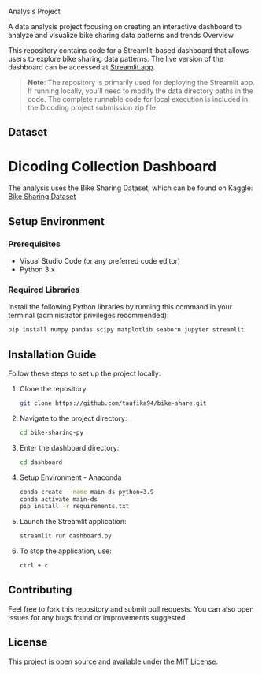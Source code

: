 Analysis Project

A data analysis project focusing on creating an interactive dashboard to analyze and visualize bike sharing data patterns and trends
Overview

This repository contains code for a Streamlit-based dashboard that allows users to explore bike sharing data patterns. The live version of the dashboard can be accessed at [Streamlit.app](https://bike-share-fika.streamlit.app/).

> **Note**: The repository is primarily used for deploying the Streamlit app. If running locally, you'll need to modify the data directory paths in the code. The complete runnable code for local execution is included in the Dicoding project submission zip file.

## Dataset

# Dicoding Collection Dashboard 
The analysis uses the Bike Sharing Dataset, which can be found on Kaggle:
[Bike Sharing Dataset](https://www.kaggle.com/datasets/lakshmi25npathi/bike-sharing-dataset)

## Setup Environment

### Prerequisites
- Visual Studio Code (or any preferred code editor)
- Python 3.x

### Required Libraries
Install the following Python libraries by running this command in your terminal (administrator privileges recommended):

```bash
pip install numpy pandas scipy matplotlib seaborn jupyter streamlit
```

## Installation Guide

Follow these steps to set up the project locally:

1. Clone the repository:
   ```bash
   git clone https://github.com/taufika94/bike-share.git
   ```

2. Navigate to the project directory:
   ```bash
   cd bike-sharing-py
   ```

3. Enter the dashboard directory:
   ```bash
   cd dashboard
   ```
4. Setup Environment - Anaconda
   ```bash
   conda create --name main-ds python=3.9
   conda activate main-ds
   pip install -r requirements.txt
   ```

5. Launch the Streamlit application:
   ```bash
   streamlit run dashboard.py
   ```

6. To stop the application, use:
   ```bash
   ctrl + c
   ```

## Contributing

Feel free to fork this repository and submit pull requests. You can also open issues for any bugs found or improvements suggested.

## License

This project is open source and available under the [MIT License](LICENSE).
